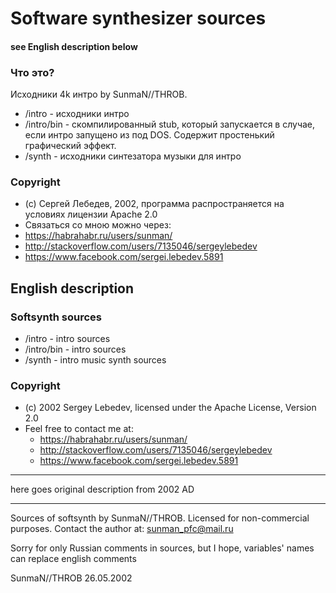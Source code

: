 # Software synthesizer sources #

#### see English description below ####

### Что это? ###

Исходники 4k интро by SunmaN//THROB. 

* /intro - исходники интро
* /intro/bin - скомпилированный stub, который запускается в случае, если интро запущено из под DOS. Содержит простенький графический эффект.
* /synth - исходники синтезатора музыки для интро

### Copyright ###
* (c) Сергей Лебедев, 2002, программа распространяется на условиях лицензии Apache 2.0
* Cвязаться cо мною можно через:
 * https://habrahabr.ru/users/sunman/
 * http://stackoverflow.com/users/7135046/sergeylebedev
 * https://www.facebook.com/sergei.lebedev.5891 

## English description ##

### Softsynth sources ###

* /intro - intro sources
* /intro/bin - intro sources
* /synth - intro music synth sources 

### Copyright ###
* (c) 2002 Sergey Lebedev, licensed under the Apache License, Version 2.0
* Feel free to contact me at:
    * https://habrahabr.ru/users/sunman/
    * http://stackoverflow.com/users/7135046/sergeylebedev
    * https://www.facebook.com/sergei.lebedev.5891

********************************************
here goes original description from 2002 AD
********************************************

Sources of softsynth by SunmaN//THROB. 
Licensed for non-commercial purposes.
Contact the author at: sunman_pfc@mail.ru

Sorry for only Russian comments in sources, but I hope, variables' names can replace english comments

SunmaN//THROB
26.05.2002